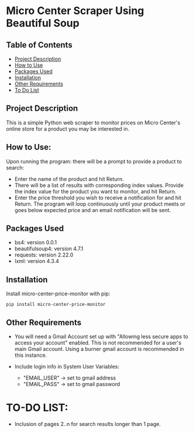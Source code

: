 # Micro Center Scraper Using Beautiful Soup

## Table of Contents
* [Project Description](#project-description)
* [How to Use](#how-to-use)
* [Packages Used](#packages-used)
* [Installation](#installation)
* [Other Requirements](#other-requirements)
* [To Do List](#to-do-list)

## Project Description
This is a simple Python web scraper to monitor prices on Micro Center's online store for a product you may be interested in.

## How to Use:
Upon running the program: there will be a prompt to provide a product to search:

* Enter the name of the product and hit Return.
* There will be a list of results with corresponding index values. Provide the index value for the product you want to monitor, and hit Return.
* Enter the price threshold you wish to receive a notification for and hit Return. The program will loop continuously until your product meets or goes below expected price and an email notification will be sent.

## Packages Used
* bs4: version 0.0.1
* beautifulsoup4: version 4.7.1
* requests: version 2.22.0
* lxml: version 4.3.4

## Installation
Install micro-center-price-monitor with pip:

```
pip install micro-center-price-monitor
```

## Other Requirements
* You will need a Gmail Account set up with "Allowing less secure apps to access your account" enabled. This is not recommended for a user's main Gmail account. Using a burner gmail account is recommended in this instance.

* Include login info in System User Variables:
    - "EMAIL_USER" -> set to gmail address
    - "EMAIL_PASS" -> set to gmail password

# TO-DO LIST:
* Inclusion of pages 2..n for search results longer than 1 page.